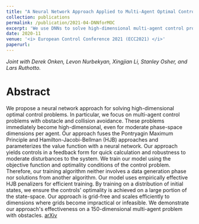 ```yaml
---
title: "A Neural Network Approach Applied to Multi-Agent Optimal Control"
collection: publications
permalink: /publication/2021-04-DNNforMOC
excerpt: 'We use DNNs to solve high-dimensional multi-agent control problems.'
date: 2020-11
venue: '<i> European Control Conference 2021 (ECC2021) </i>'
paperurl: 
---
```

<i> Joint with Derek Onken, Levon Nurbekyan, Xingjian Li, Stanley Osher, and Lars Ruthotto.</i>

Abstract
======
We propose a neural network approach for solving high-dimensional optimal control problems. In particular, we focus on multi-agent control problems with obstacle and collision avoidance. These problems immediately become high-dimensional, even for moderate phase-space dimensions per agent. Our approach fuses the Pontryagin Maximum Principle and Hamilton-Jacobi-Bellman (HJB) approaches and parameterizes the value function with a neural network. Our approach yields controls in a feedback form for quick calculation and robustness to moderate disturbances to the system. We train our model using the objective function and optimality conditions of the control problem. Therefore, our training algorithm neither involves a data generation phase nor solutions from another algorithm. Our model uses empirically effective HJB penalizers for efficient training. By training on a distribution of initial states, we ensure the controls' optimality is achieved on a large portion of the state-space. Our approach is grid-free and scales efficiently to dimensions where grids become impractical or infeasible. We demonstrate our approach's effectiveness on a 150-dimensional multi-agent problem with obstacles.
[arXiv](https://arxiv.org/abs/2011.04757)

